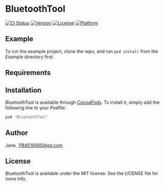# BluetoothTool

[![CI Status](https://img.shields.io/travis/Jane/BluetoothTool.svg?style=flat)](https://travis-ci.org/Jane/BluetoothTool)
[![Version](https://img.shields.io/cocoapods/v/BluetoothTool.svg?style=flat)](https://cocoapods.org/pods/BluetoothTool)
[![License](https://img.shields.io/cocoapods/l/BluetoothTool.svg?style=flat)](https://cocoapods.org/pods/BluetoothTool)
[![Platform](https://img.shields.io/cocoapods/p/BluetoothTool.svg?style=flat)](https://cocoapods.org/pods/BluetoothTool)

## Example

To run the example project, clone the repo, and run `pod install` from the Example directory first.

## Requirements

## Installation

BluetoothTool is available through [CocoaPods](https://cocoapods.org). To install
it, simply add the following line to your Podfile:

```ruby
pod 'BluetoothTool'
```

## Author

Jane, 1184519565@qq.com

## License

BluetoothTool is available under the MIT license. See the LICENSE file for more info.

